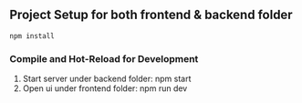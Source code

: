 ## Project Setup for both frontend & backend folder

```
npm install
```

### Compile and Hot-Reload for Development

1. Start server under backend folder: npm start
2. Open ui under frontend folder: npm run dev
